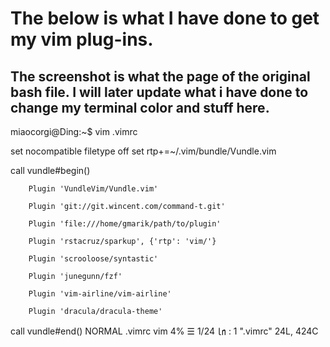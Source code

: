 # The below is what I have done to get my vim plug-ins. 

## The screenshot is what the page of the original bash file. I will later update what i have done to change my terminal color and stuff here.


miaocorgi@Ding:~$ vim .vimrc

set nocompatible
filetype off
set rtp+=~/.vim/bundle/Vundle.vim

call vundle#begin()

        Plugin 'VundleVim/Vundle.vim'

        Plugin 'git://git.wincent.com/command-t.git'

        Plugin 'file:///home/gmarik/path/to/plugin'

        Plugin 'rstacruz/sparkup', {'rtp': 'vim/'}

        Plugin 'scrooloose/syntastic'

        Plugin 'junegunn/fzf'

        Plugin 'vim-airline/vim-airline'

        Plugin 'dracula/dracula-theme'
call vundle#end()
 NORMAL  .vimrc                                     vim    4% ☰    1/24 ㏑ :  1 
".vimrc" 24L, 424C
